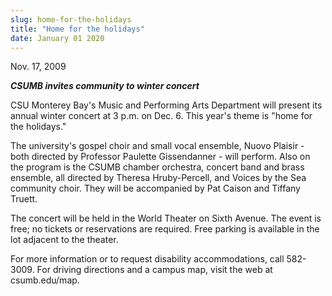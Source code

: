 ```yaml
---
slug: home-for-the-holidays
title: "Home for the holidays"
date: January 01 2020
---
```


 
<p>Nov. 17, 2009</p>
<p>
  <strong><em>CSUMB invites community to winter concert</em></strong>
</p>
<p>
  CSU Monterey Bay's Music and Performing Arts Department will present its
  annual winter concert at 3 p.m. on Dec. 6. This year's theme is "home for the
  holidays."
</p>
<p>
  The university's gospel choir and small vocal ensemble, Nuovo Plaisir - both
  directed by Professor Paulette Gissendanner - will perform. Also on the
  program is the CSUMB chamber orchestra, concert band and brass ensemble, all
  directed by Theresa Hruby-Percell, and Voices by the Sea community choir. They
  will be accompanied by Pat Caison and Tiffany Truett.
</p>
<p>
  The concert will be held in the World Theater on Sixth Avenue. The event is
  free; no tickets or reservations are required. Free parking is available in
  the lot adjacent to the theater.
</p>
<p>
  For more information or to request disability accommodations, call 582-3009.
  For driving directions and a campus map, visit the web at csumb.edu/map.
</p>
<p></p>
<p></p>
<p></p>
 
